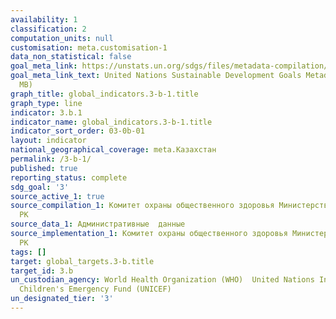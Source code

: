 ```yaml
---
availability: 1
classification: 2
computation_units: null
customisation: meta.customisation-1
data_non_statistical: false
goal_meta_link: https://unstats.un.org/sdgs/files/metadata-compilation/Metadata-Goal-3.pdf
goal_meta_link_text: United Nations Sustainable Development Goals Metadata (PDF 4.0
  MB)
graph_title: global_indicators.3-b-1.title
graph_type: line
indicator: 3.b.1
indicator_name: global_indicators.3-b-1.title
indicator_sort_order: 03-0b-01
layout: indicator
national_geographical_coverage: meta.Казахстан
permalink: /3-b-1/
published: true
reporting_status: complete
sdg_goal: '3'
source_active_1: true
source_compilation_1: Комитет охраны общественного здоровья Министерства здравоохранения
  РК
source_data_1: Административные  данные
source_implementation_1: Комитет охраны общественного здоровья Министерства здравоохранения
  РК
tags: []
target: global_targets.3-b.title
target_id: 3.b
un_custodian_agency: World Health Organization (WHO)  United Nations International
  Children's Emergency Fund (UNICEF)
un_designated_tier: '3'
---
```


